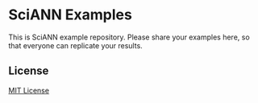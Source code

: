 # SciANN Examples 

This is SciANN example repository. Please share your examples here, so that everyone can replicate your results. 

## License

[MIT License](LICENSE)